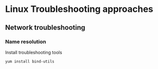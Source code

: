 # Linux Troubleshooting approaches

## Network troubleshooting

### Name resolution 
Install troubleshooting tools

```bash
yum install bind-utils
```